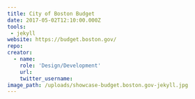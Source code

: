 ```yaml
---
title: City of Boston Budget
date: 2017-05-02T12:10:00.000Z
tools:
 - jekyll
website: https://budget.boston.gov/
repo:
creator:
  - name:
    role: 'Design/Development'
    url:
    twitter_username:
image_path: /uploads/showcase-budget.boston.gov-jekyll.jpg
---
```

